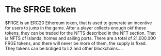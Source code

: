# The $FRGE token
$FRGE is an ERC20 Ethereum token, that is used to generate an incentive for users to jump in the game. After a player collects enough okf these tokens, they can be traded for the NFTS described in the NFT section. That is NFTS of Islands, homes and sailing ports.  There are a total of 21.000.000 FRGE tokens, and there will never be more of them, the supply is fixed. They tokens can be brdiged to L2 and other blockchains....